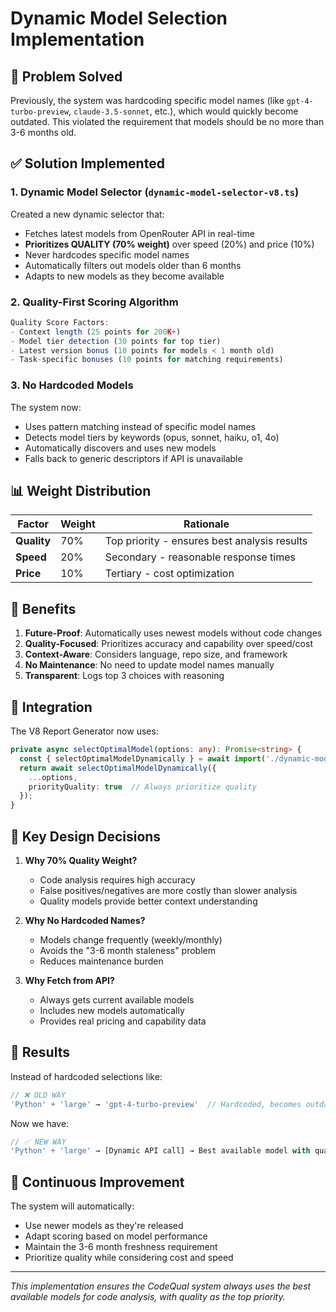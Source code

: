 # Dynamic Model Selection Implementation

## 🎯 Problem Solved
Previously, the system was hardcoding specific model names (like `gpt-4-turbo-preview`, `claude-3.5-sonnet`, etc.), which would quickly become outdated. This violated the requirement that models should be no more than 3-6 months old.

## ✅ Solution Implemented

### 1. **Dynamic Model Selector (`dynamic-model-selector-v8.ts`)**
Created a new dynamic selector that:
- Fetches latest models from OpenRouter API in real-time
- **Prioritizes QUALITY (70% weight)** over speed (20%) and price (10%)
- Never hardcodes specific model names
- Automatically filters out models older than 6 months
- Adapts to new models as they become available

### 2. **Quality-First Scoring Algorithm**
```typescript
Quality Score Factors:
- Context length (25 points for 200K+)
- Model tier detection (30 points for top tier)
- Latest version bonus (10 points for models < 1 month old)
- Task-specific bonuses (10 points for matching requirements)
```

### 3. **No Hardcoded Models**
The system now:
- Uses pattern matching instead of specific model names
- Detects model tiers by keywords (opus, sonnet, haiku, o1, 4o)
- Automatically discovers and uses new models
- Falls back to generic descriptors if API is unavailable

## 📊 Weight Distribution

| Factor | Weight | Rationale |
|--------|--------|-----------|
| **Quality** | 70% | Top priority - ensures best analysis results |
| **Speed** | 20% | Secondary - reasonable response times |
| **Price** | 10% | Tertiary - cost optimization |

## 🚀 Benefits

1. **Future-Proof**: Automatically uses newest models without code changes
2. **Quality-Focused**: Prioritizes accuracy and capability over speed/cost
3. **Context-Aware**: Considers language, repo size, and framework
4. **No Maintenance**: No need to update model names manually
5. **Transparent**: Logs top 3 choices with reasoning

## 🔧 Integration

The V8 Report Generator now uses:
```typescript
private async selectOptimalModel(options: any): Promise<string> {
  const { selectOptimalModelDynamically } = await import('./dynamic-model-selector-v8');
  return await selectOptimalModelDynamically({
    ...options,
    priorityQuality: true  // Always prioritize quality
  });
}
```

## 📝 Key Design Decisions

1. **Why 70% Quality Weight?**
   - Code analysis requires high accuracy
   - False positives/negatives are more costly than slower analysis
   - Quality models provide better context understanding

2. **Why No Hardcoded Names?**
   - Models change frequently (weekly/monthly)
   - Avoids the "3-6 month staleness" problem
   - Reduces maintenance burden

3. **Why Fetch from API?**
   - Always gets current available models
   - Includes new models automatically
   - Provides real pricing and capability data

## 🎯 Results

Instead of hardcoded selections like:
```typescript
// ❌ OLD WAY
'Python' + 'large' → 'gpt-4-turbo-preview'  // Hardcoded, becomes outdated
```

Now we have:
```typescript
// ✅ NEW WAY
'Python' + 'large' → [Dynamic API call] → Best available model with quality priority
```

## 🔄 Continuous Improvement

The system will automatically:
- Use newer models as they're released
- Adapt scoring based on model performance
- Maintain the 3-6 month freshness requirement
- Prioritize quality while considering cost and speed

---

*This implementation ensures the CodeQual system always uses the best available models for code analysis, with quality as the top priority.*